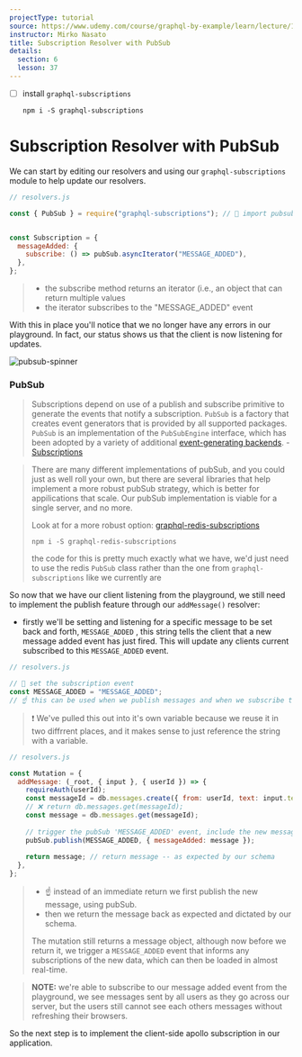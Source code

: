 ```yaml
---
projectType: tutorial
source: https://www.udemy.com/course/graphql-by-example/learn/lecture/16580146#overview
instructor: Mirko Nasato
title: Subscription Resolver with PubSub
details:
  section: 6
  lesson: 37
---
```




- [ ] install `graphql-subscriptions`

  ```shell
  npm i -S graphql-subscriptions
  ```







# Subscription Resolver with PubSub

We can start by editing our resolvers and using our `graphql-subscriptions` module to help update our resolvers.

```js
// resolvers.js

const { PubSub } = require("graphql-subscriptions"); // 🔵 import pubsub


const Subscription = {
  messageAdded: {
    subscribe: () => pubSub.asyncIterator("MESSAGE_ADDED"),
  },
};
```

> - the subscribe method returns an iterator (i.e., an object that can return multiple values
> - the iterator subscribes to the "MESSAGE_ADDED" event



With this in place you'll notice that we no longer have any errors in our playground. In fact, our status shows us that the client is now listening for updates. 

![pubsub-spinner](https://tva1.sinaimg.cn/large/007S8ZIlly1gjtfz33qetg30lx0crwhz.gif)



### PubSub

> Subscriptions depend on use of a publish and subscribe primitive to generate the events that notify a subscription. `PubSub` is a factory that creates event generators that is provided by all supported packages. `PubSub` is an implementation of the `PubSubEngine` interface, which has been adopted by a variety of additional [event-generating backends](https://www.apollographql.com/docs/apollo-server/data/subscriptions/#pubsub-implementations). - [Subscriptions](https://www.apollographql.com/docs/apollo-server/data/subscriptions/)

> There are many different implementations of pubSub, and you could just as well roll your own, but there are several libraries that help implement a more robust pubSub strategy, which is better for appilications that scale. Our pubSub implementation is viable for a single server, and no more. 
>
> 
>
> Look at for a more robust option: [graphql-redis-subscriptions](https://github.com/davidyaha/graphql-redis-subscriptions)
>
> ```shell
> npm i -S graphql-redis-subscriptions
> ```
>
> the code for this is pretty much exactly what we have, we'd just need to use the redis `PubSub` class rather than the one from `graphql-subscriptions` like we currently are





So now that we have our client listening from the playground, we still need to implement the publish feature through our `addMessage()` resolver:



- firstly we'll be setting and listening for a specific message to be set back and forth, `MESSAGE_ADDED` , this string tells the client that a new message added event has just fired. This will update any clients current subscribed to this `MESSAGE_ADDED` event.

```js
// resolvers.js

// 🔵 set the subscription event
const MESSAGE_ADDED = "MESSAGE_ADDED";
// ☝️ this can be used when we publish messages and when we subscribe to them
```

> ❗️ We've pulled this out into it's own variable because we reuse it in two diffrrent places, and it makes sense to just reference the string with a variable. 



```js
// resolvers.js

const Mutation = {
  addMessage: (_root, { input }, { userId }) => {
    requireAuth(userId);
    const messageId = db.messages.create({ from: userId, text: input.text });
    // ❌ return db.messages.get(messageId);
    const message = db.messages.get(messageId);
    
    // trigger the pubSub 'MESSAGE_ADDED' event, include the new message object
    pubSub.publish(MESSAGE_ADDED, { messageAdded: message });
    
    return message; // return message -- as expected by our schema
  },
};
```

> - ☝️ instead of an immediate return we first publish the new message, using pubSub.
> - then we return the message back as expected and dictated by our schema. 
>
> The mutation still returns a message object, although now before we return it, we trigger a `MESSAGE_ADDED` event that informs any subscriptions of the new data, which can then be loaded in almost real-time. 



> **NOTE:** we're able to subscribe to our message added event from the playground, we see messages sent by all users as they go across our server, but the users still cannot see each others messages without refreshing their browsers. 



So the next step is to implement the client-side apollo subscription in our application. 